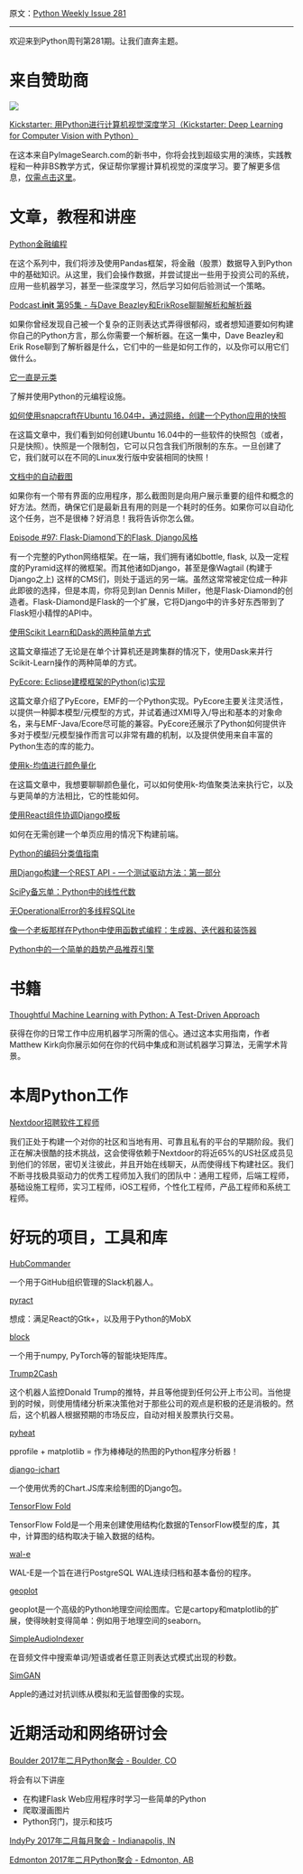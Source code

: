 原文：[Python Weekly Issue 281](http://eepurl.com/cBclUb)

---
  
欢迎来到Python周刊第281期。让我们直奔主题。
  
# 来自赞助商 

[![](https://gallery.mailchimp.com/e2e180baf855ac797ef407fc7/images/ae6ac722-863b-4d3a-a227-9fa3517e252f.png)](https://www.kickstarter.com/projects/adrianrosebrock/1866482244)

[Kickstarter: 用Python进行计算机视觉深度学习（Kickstarter: Deep Learning for Computer Vision with Python）](https://www.kickstarter.com/projects/adrianrosebrock/1866482244)

在这本来自PyImageSearch.com的新书中，你将会找到超级实用的演练，实践教程和一种非BS教学方式，保证帮你掌握计算机视觉的深度学习。要了解更多信息，[仅需点击这里](https://www.kickstarter.com/projects/adrianrosebrock/1866482244)。  


# 文章，教程和讲座
  
[Python金融编程](https://www.youtube.com/playlist?list=PLQVvvaa0QuDcOdF96TBtRtuQksErCEBYZ)  

在这个系列中，我们将涉及使用Pandas框架，将金融（股票）数据导入到Python中的基础知识。从这里，我们会操作数据，并尝试提出一些用于投资公司的系统，应用一些机器学习，甚至一些深度学习，然后学习如何后验测试一个策略。
  
[Podcast.__init__ 第95集 - 与Dave Beazley和ErikRose聊聊解析和解析器](https://www.podcastinit.com/episode-95-parsing-and-parsers-with-dave-beazley-and-erik-rose/)  

如果你曾经发现自己被一个复杂的正则表达式弄得很郁闷，或者想知道要如何构建你自己的Python方言，那么你需要一个解析器。在这一集中，Dave Beazley和Erik Rose聊到了解析器是什么，它们中的一些是如何工作的，以及你可以用它们做什么。

[它一直是元类](http://nbviewer.jupyter.org/github/akittas/presentations/blob/master/pythess/meta_alltheway/meta_alltheway.ipynb)  

了解并使用Python的元编程设施。
  
[如何使用snapcraft在Ubuntu 16.04中，通过网络，创建一个Python应用的快照](https://blog.simos.info/how-to-create-a-snap-for-a-python-app-with-networking-using-snapcraft-in-ubuntu-16-04/)  

在这篇文章中，我们看到如何创建Ubuntu 16.04中的一些软件的快照包（或者，只是快照）。快照是一个限制包，它可以只包含我们所限制的东东。一旦创建了它，我们就可以在不同的Linux发行版中安装相同的快照！
  
[文档中的自动截图](https://blog.codeship.com/automating-screenshots-in-documentation/)  

如果你有一个带有界面的应用程序，那么截图则是向用户展示重要的组件和概念的好方法。然而，确保它们是最新且有用的则是一个耗时的任务。如果你可以自动化这个任务，岂不是很棒？好消息！我将告诉你怎么做。
  
[Episode #97: Flask-Diamond下的Flask, Django风格](https://talkpython.fm/episodes/show/97/flask-django-style-with-flask-diamond)  

有一个完整的Python网络框架。在一端，我们拥有诸如bottle, flask, 以及一定程度的Pyramid这样的微框架。而其他诸如Django，甚至是像Wagtail (构建于Django之上) 这样的CMS们，则处于遥远的另一端。虽然这常常被定位成一种非此即彼的选择，但是本周，你将见到Ian Dennis Miller，他是Flask-Diamond的创造者。Flask-Diamond是Flask的一个扩展，它将Django中的许多好东西带到了Flask短小精悍的API中。
  
[使用Scikit Learn和Dask的两种简单方式](http://matthewrocklin.com/blog/work/2017/02/07/dask-sklearn-simple)  

这篇文章描述了无论是在单个计算机还是跨集群的情况下，使用Dask来并行Scikit-Learn操作的两种简单的方式。
  
[PyEcore: Eclipse建模框架的Python(ic)实现](http://modeling-languages.com/pyecore-python-eclipse-modeling-framework/)  

这篇文章介绍了PyEcore，EMF的一个Python实现。PyEcore主要关注灵活性，以提供一种脚本模型/元模型的方式，并试着通过XMI导入/导出和基本的对象命名，来与EMF-Java/Ecore尽可能的兼容。PyEcore还展示了Python如何提供许多对于模型/元模型操作而言可以非常有趣的机制，以及提供使用来自丰富的Python生态的库的能力。  
  
[使用k-均值进行颜色量化](http://lmcaraig.com/color-quantization-using-k-means/)  

在这篇文章中，我想要聊聊颜色量化，可以如何使用k-均值聚类法来执行它，以及与更简单的方法相比，它的性能如何。
  
[使用React组件协调Django模板](https://hackernoon.com/reconciling-djangos-mvc-templates-with-react-components-3aa986cf510a)  

如何在无需创建一个单页应用的情况下构建前端。
  
[Python的编码分类值指南](http://pbpython.com/categorical-encoding.html)  
  
[用Django构建一个REST API - 一个测试驱动方法：第一部分](https://scotch.io/tutorials/build-a-rest-api-with-django-a-test-driven-approach-part-1)  
  
[SciPy备忘单：Python中的线性代数](https://www.datacamp.com/community/blog/python-scipy-cheat-sheet)  
  
[无OperationalError的多线程SQLite](http://charlesleifer.com/blog/multi-threaded-sqlite-without-the-operationalerrors/)  
  
[像一个老板那样在Python中使用函数式编程：生成器、迭代器和装饰器](http://nbviewer.jupyter.org/github/akittas/presentations/blob/master/pythess/func_py/func_py.ipynb)  
  
[Python中的一个简单的趋势产品推荐引擎](http://blog.untrod.com/2017/02/recommendation-engine-for-trending-products-in-python.md.html)  
  
  
# 书籍
  
[Thoughtful Machine Learning with Python: A Test-Driven Approach](http://amzn.to/2knFKqU)  

获得在你的日常工作中应用机器学习所需的信心。通过这本实用指南，作者Matthew Kirk向你展示如何在你的代码中集成和测试机器学习算法，无需学术背景。
  
  
# 本周Python工作
  
[Nextdoor招聘软件工程师](http://jobs.pythonweekly.com/jobs/software-engineer-17/)  

我们正处于构建一个对你的社区和当地有用、可靠且私有的平台的早期阶段。我们正在解决很酷的技术挑战，这会使得依赖于Nextdoor的将近65%的US社区成员见到他们的邻居，密切关注彼此，并且开始在线聊天，从而使得线下构建社区。我们不断寻找极具驱动力的优秀工程师加入我们的团队中：通用工程师，后端工程师，基础设施工程师，实习工程师，iOS工程师，个性化工程师，产品工程师和系统工程师。
  
  
# 好玩的项目，工具和库
  
[HubCommander](https://github.com/Netflix/hubcommander)  

一个用于GitHub组织管理的Slack机器人。
  
[pyract](https://github.com/samdroid-apps/pyract)  

想成：满足React的Gtk+，以及用于Python的MobX
  
[block](https://github.com/bamos/block)  

一个用于numpy, PyTorch等的智能块矩阵库。
  
[Trump2Cash](https://github.com/maxbbraun/trump2cash)  

这个机器人监控Donald Trump的推特，并且等他提到任何公开上市公司。当他提到的时候，则使用情绪分析来决策他对于那些公司的观点是积极的还是消极的。然后，这个机器人根据预期的市场反应，自动对相关股票执行交易。
  
[pyheat](https://github.com/csurfer/pyheat)

pprofile + matplotlib = 作为棒棒哒的热图的Python程序分析器！
  
[django-jchart](https://github.com/matthisk/django-jchart)  

一个使用优秀的Chart.JS库来绘制图的Django包。
  
[TensorFlow Fold](https://github.com/tensorflow/fold)  

TensorFlow Fold是一个用来创建使用结构化数据的TensorFlow模型的库，其中，计算图的结构取决于输入数据的结构。
  
[wal-e](https://github.com/wal-e/wal-e)  

WAL-E是一个旨在进行PostgreSQL WAL连续归档和基本备份的程序。
  
[geoplot](https://github.com/ResidentMario/geoplot)  

geoplot是一个高级的Python地理空间绘图库。它是cartopy和matplotlib的扩展，使得映射变得简单：例如用于地理空间的seaborn。
  
[SimpleAudioIndexer](https://github.com/aalireza/SimpleAudioIndexer)  

在音频文件中搜索单词/短语或者任意正则表达式模式出现的秒数。
  
[SimGAN](https://github.com/wayaai/SimGAN)  

Apple的通过对抗训练从模拟和无监督图像的实现。
  
  
# 近期活动和网络研讨会
  
[Boulder 2017年二月Python聚会 - Boulder, CO](https://www.meetup.com/BoulderPython/events/235496815/)  

将会有以下讲座

  * 在构建Flask Web应用程序时学习一些简单的Python
  * 爬取漫画图片
  * Python窍门，提示和技巧

  
[IndyPy 2017年二月每月聚会 - Indianapolis,
IN](https://www.meetup.com/indypy/events/231706173/)  
  
[Edmonton 2017年二月Python聚会 - Edmonton, AB](https://www.meetup.com/startupedmonton/events/236902223/)  
  
